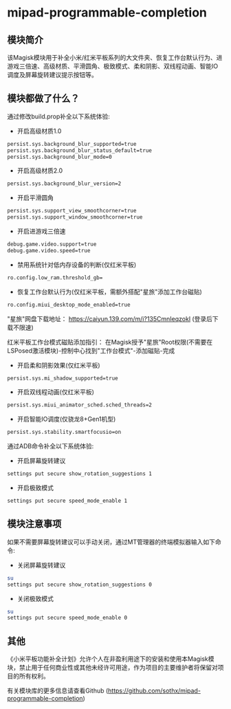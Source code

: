 # mipad-programmable-completion

## 模块简介
该Magisk模块用于补全小米/红米平板系列的大文件夹、恢复工作台默认行为、进游戏三倍速、高级材质、平滑圆角、极致模式、柔和阴影、双线程动画、智能IO调度及屏幕旋转建议提示按钮等。

## 模块都做了什么？

通过修改build.prop补全以下系统体验:

- 开启高级材质1.0
```bash
persist.sys.background_blur_supported=true
persist.sys.background_blur_status_default=true
persist.sys.background_blur_mode=0
```
- 开启高级材质2.0
```bash
persist.sys.background_blur_version=2
```

- 开启平滑圆角
```bash
persist.sys.support_view_smoothcorner=true
persist.sys.support_window_smoothcorner=true
```

- 开启进游戏三倍速
```bash
debug.game.video.support=true
debug.game.video.speed=true
```

- 禁用系统针对低内存设备的判断(仅红米平板)
```bash
ro.config.low_ram.threshold_gb=
```

- 恢复工作台默认行为(仅红米平板，需额外搭配"星旅"添加工作台磁贴)
```bash
ro.config.miui_desktop_mode_enabled=true
```

"星旅"网盘下载地址：
https://caiyun.139.com/m/i?135CmnIeqzokl
(登录后下载不限速)

红米平板工作台模式磁贴添加指引：
在Magisk授予"星旅"Root权限(不需要在LSPosed激活模块)-控制中心找到"工作台模式"-添加磁贴-完成

- 开启柔和阴影效果(仅红米平板)
```bash
persist.sys.mi_shadow_supported=true
```

- 开启双线程动画(仅红米平板)
```bash
persist.sys.miui_animator_sched.sched_threads=2
```

- 开启智能IO调度(仅骁龙8+Gen1机型)
```bash
persist.sys.stability.smartfocusio=on
```


通过ADB命令补全以下系统体验:

- 开启屏幕旋转建议
```bash
settings put secure show_rotation_suggestions 1
```

- 开启极致模式
```bash
settings put secure speed_mode_enable 1
```

## 模块注意事项
如果不需要屏幕旋转建议可以手动关闭，通过MT管理器的终端模拟器输入如下命令:

- 关闭屏幕旋转建议
```bash
su
settings put secure show_rotation_suggestions 0
```

- 关闭极致模式
```bash
su
settings put secure speed_mode_enable 0
```

## 其他

《小米平板功能补全计划》允许个人在非盈利用途下的安装和使用本Magisk模块，禁止用于任何商业性或其他未经许可用途，作为项目的主要维护者将保留对项目的所有权利。

有关模块库的更多信息请查看Github (https://github.com/sothx/mipad-programmable-completion)
